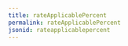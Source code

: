 ```yaml
---
title: rateApplicablePercent
permalink: rateApplicablePercent
jsonid: rateapplicablepercent
---
```

